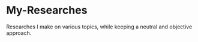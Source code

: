 # My-Researches
Researches I make on various topics, while keeping a neutral and objective approach.
